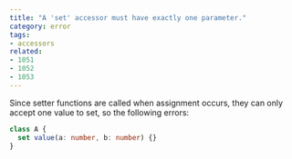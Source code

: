 ```yaml
---
title: "A 'set' accessor must have exactly one parameter."
category: error
tags:
- accessors
related:
- 1051
- 1052
- 1053
---
```


Since setter functions are called when assignment occurs, they can only accept
one value to set, so the following errors:

```ts
class A {
  set value(a: number, b: number) {}
}
```
